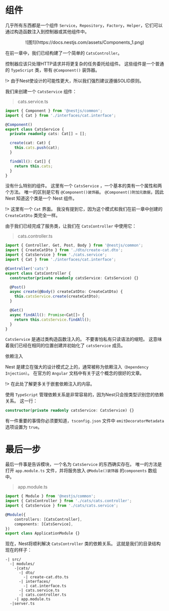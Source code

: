 # 组件

几乎所有东西都是一个组件 `Service`，`Repository`，`Factory`，`Helper`，它们可以通过构造函数注入到控制器或其他组件中。

<center>![图1](https://docs.nestjs.com/assets/Components_1.png)</center>

在前一章中，我们已经构建了一个简单的 `CatsController`。

控制器应该只处理HTTP请求并将更复杂的任务委托给组件。 这些组件是一个普通的 `TypeScript` 类，带有 `@Component()` 装饰器。

!> 由于Nest使设计的可能性更大，所以我们强烈建议遵循SOLID原则。

我们来创建一个 `CatsService` 组件：

> cats.service.ts

```typescript
import { Component } from '@nestjs/common';
import { Cat } from './interfaces/cat.interface';

@Component()
export class CatsService {
  private readonly cats: Cat[] = [];

  create(cat: Cat) {
    this.cats.push(cat);
  }

  findAll(): Cat[] {
    return this.cats;
  }
}
```

没有什么特别的组件。 这里有一个 `CatsService` ，一个基本的类有一个属性和两个方法。 唯一的区别是它有 `@Component()装饰器`。 `@Component()附加元数据`，因此 Nest 知道这个类是一个 Nest 组件。

!> 这里有一个 `Cat` 界面。 我没有提到它，因为这个模式和我们在前一章中创建的 `CreateCatDto` 类完全一样。

由于我们已经完成了服务类，让我们在 `CatsController` 中使用它：

> cats.controller.ts

```typescript
import { Controller, Get, Post, Body } from '@nestjs/common';
import { CreateCatDto } from './dto/create-cat.dto';
import { CatsService } from './cats.service';
import { Cat } from './interfaces/cat.interface';

@Controller('cats')
export class CatsController {
  constructor(private readonly catsService: CatsService) {}

  @Post()
  async create(@Body() createCatDto: CreateCatDto) {
    this.catsService.create(createCatDto);
  }

  @Get()
  async findAll(): Promise<Cat[]> {
    return this.catsService.findAll();
  }
}
```

`CatsService` 是通过类构造函数注入的。 不要害怕私有只读语法的缩短。 这意味着我们已经在相同的位置创建并初始化了 `catsService` 成员。

依赖注入

Nest 是建立在强大的设计模式之上的，通常被称为依赖注入`（Dependency Injection）`。 在官方的 `Angular` 文档中有关于这个概念的很好的文章。

!> 在此处了解更多关于嵌套依赖注入的内容。

使用 `TypeScript` 管理依赖关系是非常容易的，因为Nest只会按类型识别您的依赖关系。 这一行：

```typescript
constructor(private readonly catsService: CatsService) {}
```

有一件重要的事情你必须要知道，`tsconfig.json` 文件中 `emitDecoratorMetadata` 选项设置为 `true`。

# 最后一步

最后一件事是告诉模块，一个名为 `CatsService` 的东西确实存在。 唯一的方法是打开 `app.module.ts` 文件，并将服务放入 `@Module()装饰器` 的`components` 数组中。

> app.module.ts

```typescript
import { Module } from '@nestjs/common';
import { CatsController } from './cats/cats.controller';
import { CatsService } from './cats/cats.service';

@Module({
    controllers: [CatsController],
    components: [CatsService],
})
export class ApplicationModule {}
```

现在，Nest将顺利解决 `CatsController` 类的依赖关系。 这就是我们的目录结构现在的样子：

```text
-| src/
  -| modules/
    -|cats/
      -| dto/
        -| create-cat.dto.ts
      -| interfaces/
        -| cat.interface.ts
      -| cats.service.ts
      -| cats.controller.ts
    -| app.module.ts
  -|server.ts
```